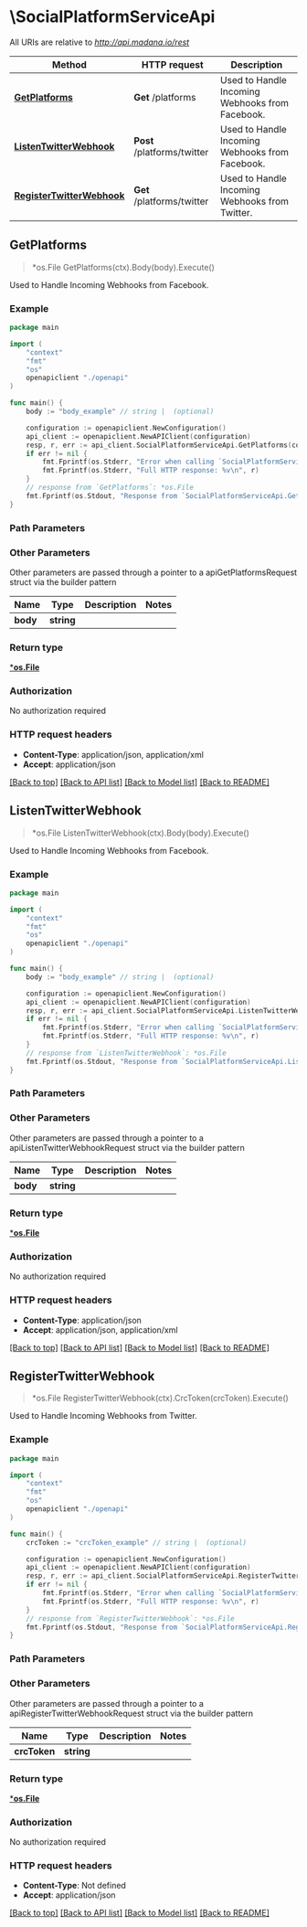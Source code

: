 # \SocialPlatformServiceApi

All URIs are relative to *http://api.madana.io/rest*

Method | HTTP request | Description
------------- | ------------- | -------------
[**GetPlatforms**](SocialPlatformServiceApi.md#GetPlatforms) | **Get** /platforms | Used to Handle Incoming Webhooks from Facebook.
[**ListenTwitterWebhook**](SocialPlatformServiceApi.md#ListenTwitterWebhook) | **Post** /platforms/twitter | Used to Handle Incoming Webhooks from Facebook.
[**RegisterTwitterWebhook**](SocialPlatformServiceApi.md#RegisterTwitterWebhook) | **Get** /platforms/twitter | Used to Handle Incoming Webhooks from Twitter.



## GetPlatforms

> *os.File GetPlatforms(ctx).Body(body).Execute()

Used to Handle Incoming Webhooks from Facebook.



### Example

```go
package main

import (
    "context"
    "fmt"
    "os"
    openapiclient "./openapi"
)

func main() {
    body := "body_example" // string |  (optional)

    configuration := openapiclient.NewConfiguration()
    api_client := openapiclient.NewAPIClient(configuration)
    resp, r, err := api_client.SocialPlatformServiceApi.GetPlatforms(context.Background()).Body(body).Execute()
    if err != nil {
        fmt.Fprintf(os.Stderr, "Error when calling `SocialPlatformServiceApi.GetPlatforms``: %v\n", err)
        fmt.Fprintf(os.Stderr, "Full HTTP response: %v\n", r)
    }
    // response from `GetPlatforms`: *os.File
    fmt.Fprintf(os.Stdout, "Response from `SocialPlatformServiceApi.GetPlatforms`: %v\n", resp)
}
```

### Path Parameters



### Other Parameters

Other parameters are passed through a pointer to a apiGetPlatformsRequest struct via the builder pattern


Name | Type | Description  | Notes
------------- | ------------- | ------------- | -------------
 **body** | **string** |  | 

### Return type

[***os.File**](*os.File.md)

### Authorization

No authorization required

### HTTP request headers

- **Content-Type**: application/json, application/xml
- **Accept**: application/json

[[Back to top]](#) [[Back to API list]](../README.md#documentation-for-api-endpoints)
[[Back to Model list]](../README.md#documentation-for-models)
[[Back to README]](../README.md)


## ListenTwitterWebhook

> *os.File ListenTwitterWebhook(ctx).Body(body).Execute()

Used to Handle Incoming Webhooks from Facebook.



### Example

```go
package main

import (
    "context"
    "fmt"
    "os"
    openapiclient "./openapi"
)

func main() {
    body := "body_example" // string |  (optional)

    configuration := openapiclient.NewConfiguration()
    api_client := openapiclient.NewAPIClient(configuration)
    resp, r, err := api_client.SocialPlatformServiceApi.ListenTwitterWebhook(context.Background()).Body(body).Execute()
    if err != nil {
        fmt.Fprintf(os.Stderr, "Error when calling `SocialPlatformServiceApi.ListenTwitterWebhook``: %v\n", err)
        fmt.Fprintf(os.Stderr, "Full HTTP response: %v\n", r)
    }
    // response from `ListenTwitterWebhook`: *os.File
    fmt.Fprintf(os.Stdout, "Response from `SocialPlatformServiceApi.ListenTwitterWebhook`: %v\n", resp)
}
```

### Path Parameters



### Other Parameters

Other parameters are passed through a pointer to a apiListenTwitterWebhookRequest struct via the builder pattern


Name | Type | Description  | Notes
------------- | ------------- | ------------- | -------------
 **body** | **string** |  | 

### Return type

[***os.File**](*os.File.md)

### Authorization

No authorization required

### HTTP request headers

- **Content-Type**: application/json
- **Accept**: application/json, application/xml

[[Back to top]](#) [[Back to API list]](../README.md#documentation-for-api-endpoints)
[[Back to Model list]](../README.md#documentation-for-models)
[[Back to README]](../README.md)


## RegisterTwitterWebhook

> *os.File RegisterTwitterWebhook(ctx).CrcToken(crcToken).Execute()

Used to Handle Incoming Webhooks from Twitter.



### Example

```go
package main

import (
    "context"
    "fmt"
    "os"
    openapiclient "./openapi"
)

func main() {
    crcToken := "crcToken_example" // string |  (optional)

    configuration := openapiclient.NewConfiguration()
    api_client := openapiclient.NewAPIClient(configuration)
    resp, r, err := api_client.SocialPlatformServiceApi.RegisterTwitterWebhook(context.Background()).CrcToken(crcToken).Execute()
    if err != nil {
        fmt.Fprintf(os.Stderr, "Error when calling `SocialPlatformServiceApi.RegisterTwitterWebhook``: %v\n", err)
        fmt.Fprintf(os.Stderr, "Full HTTP response: %v\n", r)
    }
    // response from `RegisterTwitterWebhook`: *os.File
    fmt.Fprintf(os.Stdout, "Response from `SocialPlatformServiceApi.RegisterTwitterWebhook`: %v\n", resp)
}
```

### Path Parameters



### Other Parameters

Other parameters are passed through a pointer to a apiRegisterTwitterWebhookRequest struct via the builder pattern


Name | Type | Description  | Notes
------------- | ------------- | ------------- | -------------
 **crcToken** | **string** |  | 

### Return type

[***os.File**](*os.File.md)

### Authorization

No authorization required

### HTTP request headers

- **Content-Type**: Not defined
- **Accept**: application/json

[[Back to top]](#) [[Back to API list]](../README.md#documentation-for-api-endpoints)
[[Back to Model list]](../README.md#documentation-for-models)
[[Back to README]](../README.md)

